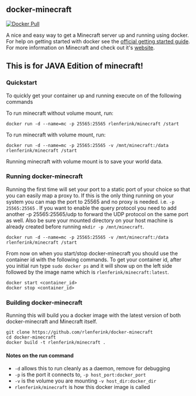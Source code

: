 ## docker-minecraft

[![Docker Pull](https://img.shields.io/docker/pulls/rlenferink/minecraft.svg)](https://hub.docker.com/r/rlenferink/minecraft/)

A nice and easy way to get a Minecraft server up and running using docker. For
help on getting started with docker see the [official getting started guide][0].
For more information on Minecraft and check out it's [website][1].
## This is for JAVA Edition of minecraft!

### Quickstart

To quickly get your container up and running execute on of the following commands

To run minecraft without volume mount, run:

    docker run -d --name=mc -p 25565:25565 rlenferink/minecraft /start

To run minecraft with volume mount, run:

    docker run -d --name=mc -p 25565:25565 -v /mnt/minecraft:/data rlenferink/minecraft /start

Running minecraft with volume mount is to save your world data.

### Running docker-minecraft

Running the first time will set your port to a static port of your choice so
that you can easily map a proxy to. If this is the only thing running on your
system you can map the port to 25565 and no proxy is needed. i.e.
`-p 25565:25565` . If you want to enable the query protocol you need
to add another -p 25565:25565/udp to forward the UDP protocol on the
same port as well.
Also be sure your mounted directory on your host machine is
already created before running `mkdir -p /mnt/minecraft`.

    docker run -d --name=mc -p 25565:25565 -v /mnt/minecraft:/data rlenferink/minecraft /start

From now on when you start/stop docker-minecraft you should use the container id
with the following commands. To get your container id, after you initial run
type `sudo docker ps` and it will show up on the left side followed by the
image name which is `rlenferink/minecraft:latest`.

    docker start <container_id>
    docker stop <container_id>


### Building docker-minecraft

Running this will build you a docker image with the latest version of both
docker-minecraft and Minecraft itself.

    git clone https://github.com/rlenferink/docker-minecraft
    cd docker-minecraft
    docker build -t rlenferink/minecraft .


#### Notes on the run command

 + `-d` allows this to run cleanly as a daemon, remove for debugging
 + `-p` is the port it connects to, `-p host_port:docker_port`
 + `-v` is the volume you are mounting `-v host_dir:docker_dir`
 + `rlenferink/minecraft` is how this docker image is called

[0]: http://www.docker.io/gettingstarted/
[1]: http://minecraft.net/
